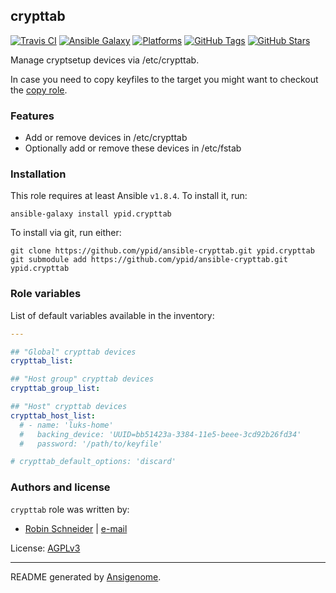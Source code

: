 ## crypttab

[![Travis CI](http://img.shields.io/travis/ypid/ansible-crypttab.svg?style=flat)](http://travis-ci.org/ypid/ansible-crypttab)
[![Ansible Galaxy](http://img.shields.io/badge/galaxy-ypid.crypttab-660198.svg?style=flat)](https://galaxy.ansible.com/list#/roles/4559)
[![Platforms](http://img.shields.io/badge/platforms-debian%20/%20ubuntu-lightgrey.svg?style=flat)](https://galaxy.ansible.com/list#/roles/4559)
[![GitHub Tags](https://img.shields.io/github/tag/ypid/ansible-crypttab.svg)](https://github.com/ypid/ansible-crypttab)
[![GitHub Stars](https://img.shields.io/github/stars/ypid/ansible-crypttab.svg)](https://github.com/ypid/ansible-crypttab)


Manage cryptsetup devices via /etc/crypttab.

In case you need to copy keyfiles to the target you might want to checkout the [copy role][].

### Features

* Add or remove devices in /etc/crypttab
* Optionally add or remove these devices in /etc/fstab

[copy role]: https://galaxy.ansible.com/list#/roles/4558

### Installation

This role requires at least Ansible `v1.8.4`. To install it, run:

```Shell
ansible-galaxy install ypid.crypttab
```

To install via git, run either:

```Shell
git clone https://github.com/ypid/ansible-crypttab.git ypid.crypttab
git submodule add https://github.com/ypid/ansible-crypttab.git ypid.crypttab
```




### Role variables

List of default variables available in the inventory:

```YAML
---

## "Global" crypttab devices
crypttab_list:

## "Host group" crypttab devices
crypttab_group_list:

## "Host" crypttab devices
crypttab_host_list:
  # - name: 'luks-home'
  #   backing_device: 'UUID=bb51423a-3384-11e5-beee-3cd92b26fd34'
  #   password: '/path/to/keyfile'

# crypttab_default_options: 'discard'
```




### Authors and license

`crypttab` role was written by:

- [Robin Schneider](https://github.com/ypid) | [e-mail](mailto:ypid@riseup.net)

License: [AGPLv3](https://tldrlegal.com/license/gnu-affero-general-public-license-v3-%28agpl-3.0%29)

***

README generated by [Ansigenome](https://github.com/nickjj/ansigenome/).
